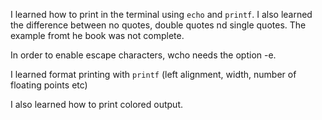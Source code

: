 I learned how to print in the terminal using `echo` and `printf`.
I also learned the difference between no quotes, 
double quotes nd single quotes.
The example fromt he book was not complete.

In order to enable escape characters, wcho needs the option -e.

I learned format printing with `printf` (left alignment, width, number of
floating points etc)

I also learned how to print colored output.

